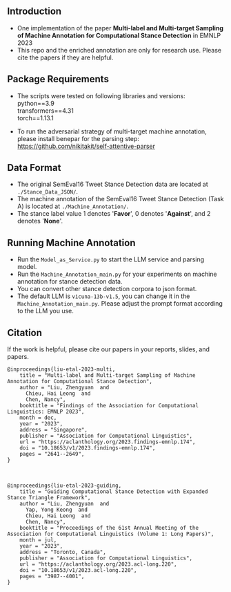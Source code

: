 ## Introduction
* One implementation of the paper __Multi-label and Multi-target Sampling of Machine Annotation for Computational Stance Detection__ in EMNLP 2023 <br>
* This repo and the enriched annotation are only for research use. Please cite the papers if they are helpful. <br>

## Package Requirements
* The scripts were tested on following libraries and versions:<br>
  python==3.9 <br>
  transformers==4.31 <br>
  torch==1.13.1 <br>

* To run the adversarial strategy of multi-target machine annotation, please install benepar for the parsing step:<br>
  https://github.com/nikitakit/self-attentive-parser

## Data Format
+ The original SemEval16 Tweet Stance Detection data are located at `./Stance_Data_JSON/`.<br>
+ The machine annotation of the SemEval16 Tweet Stance Detection (Task A) is located at `./Machine_Annotation/`.<br>
+ The stance label value 1 denotes '__Favor__', 0 denotes '__Against__', and 2 denotes '__None__'.<br>

## Running Machine Annotation
+ Run the `Model_as_Service.py` to start the LLM service and parsing model.<br>
+ Run the `Machine_Annotation_main.py` for your experiments on machine annotation for stance detection data.<br>
+ You can convert other stance detection corpora to json format.<br>
+ The default LLM is `vicuna-13b-v1.5`, you can change it in the `Machine_Annotation_main.py`. Please adjust the prompt format according to the LLM you use.<br>



## Citation
If the work is helpful, please cite our papers in your reports, slides, and papers.<br>

```
@inproceedings{liu-etal-2023-multi,
    title = "Multi-label and Multi-target Sampling of Machine Annotation for Computational Stance Detection",
    author = "Liu, Zhengyuan  and
      Chieu, Hai Leong  and
      Chen, Nancy",
    booktitle = "Findings of the Association for Computational Linguistics: EMNLP 2023",
    month = dec,
    year = "2023",
    address = "Singapore",
    publisher = "Association for Computational Linguistics",
    url = "https://aclanthology.org/2023.findings-emnlp.174",
    doi = "10.18653/v1/2023.findings-emnlp.174",
    pages = "2641--2649",
}
```
<br>

```
@inproceedings{liu-etal-2023-guiding,
    title = "Guiding Computational Stance Detection with Expanded Stance Triangle Framework",
    author = "Liu, Zhengyuan  and
      Yap, Yong Keong  and
      Chieu, Hai Leong  and
      Chen, Nancy",
    booktitle = "Proceedings of the 61st Annual Meeting of the Association for Computational Linguistics (Volume 1: Long Papers)",
    month = jul,
    year = "2023",
    address = "Toronto, Canada",
    publisher = "Association for Computational Linguistics",
    url = "https://aclanthology.org/2023.acl-long.220",
    doi = "10.18653/v1/2023.acl-long.220",
    pages = "3987--4001",
}
```

